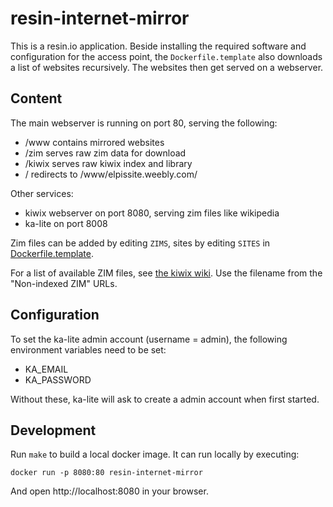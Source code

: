 # resin-internet-mirror

This is a resin.io application. Beside installing the required software and
configuration for the access point, the `Dockerfile.template` also downloads
a list of websites recursively. The websites then get served on a webserver.


## Content
The main webserver is running on port 80, serving the following:

- /www contains mirrored websites
- /zim serves raw zim data for download
- /kiwix serves raw kiwix index and library
- / redirects to /www/elpissite.weebly.com/


Other services:

- kiwix webserver on port 8080, serving zim files like wikipedia
- ka-lite on port 8008

Zim files can be added by editing `ZIMS`, sites by editing `SITES` in
[Dockerfile.template](Dockerfile.template).

For a list of available ZIM files, see [the kiwix
wiki](http://wiki.kiwix.org/wiki/Content_in_all_languages). Use the filename
from the "Non-indexed ZIM" URLs.


## Configuration
To set the ka-lite admin account (username = admin), the following environment
variables need to be set:

- KA\_EMAIL
- KA\_PASSWORD

Without these, ka-lite will ask to create a admin account when first started.

## Development

Run `make` to build a local docker image. It can run locally by executing:

```
docker run -p 8080:80 resin-internet-mirror
```

And open http://localhost:8080 in your browser.
